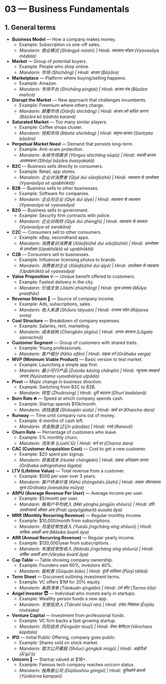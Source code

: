 # 03 — Business Fundamentals

## 1. General terms
- **Business Model** — How a company makes money.
  - Example: Subscription vs one-off sales.
  - *Mandarin: 商业模式 (Shāngyè móshì) | Hindi: व्यवसाय मॉडल (Vyavasāya mŏḍala)*
- **Market** — Group of potential buyers.
  - Example: People who shop online.
  - *Mandarin: 市场 (Shìchǎng) | Hindi: बाजार (Bāzāra)*
- **Marketplace** — Platform where buying/selling happens.
  - Example: Amazon.
  - *Mandarin: 市场平台 (Shìchǎng píngtái) | Hindi: बाजार मंच (Bāzāra mañca)*
- **Disrupt the Market** — New approach that challenges incumbents.
  - Example: Freemium where others charge.
  - *Mandarin: 颠覆市场 (Diānfù shìchǎng) | Hindi: बाजार को बाधित करना (Bāzāra kō bādhita karanā)*
- **Saturated Market** — Too many similar players.
  - Example: Coffee shops cluster.
  - *Mandarin: 饱和市场 (Bǎohé shìchǎng) | Hindi: संतृप्त बाजार (Santṛpta bāzāra)*
- **Perpetual Market Need** — Demand that persists long-term.
  - Example: Anti-scam protection.
  - *Mandarin: 永续市场需求 (Yǒngxù shìchǎng xūqiú) | Hindi: स्थायी बाजार आवश्यकता (Sthāyī bāzāra āvaśyakatā)*
- **B2C** — Business sells directly to consumers.
  - Example: Retail, app stores.
  - *Mandarin: 企业对消费者 (Qǐyè duì xiāofèizhě) | Hindi: व्यवसाय से उपभोक्ता (Vyavasāya sē upabhōktā)*
- **B2B** — Business sells to other businesses.
  - Example: Software for companies.
  - *Mandarin: 企业对企业 (Qǐyè duì qǐyè) | Hindi: व्यवसाय से व्यवसाय (Vyavasāya sē vyavasāya)*
- **B2G** — Business sells to government.
  - Example: Security firm contracts with police.
  - *Mandarin: 企业对政府 (Qǐyè duì zhèngfǔ) | Hindi: व्यवसाय से सरकार (Vyavasāya sē sarakāra)*
- **C2C** — Consumers sell to other consumers.
  - Example: eBay, secondhand apps.
  - *Mandarin: 消费者对消费者 (Xiāofèizhě duì xiāofèizhě) | Hindi: उपभोक्ता से उपभोक्ता (Upabhōktā sē upabhōktā)*
- **C2B** — Consumers sell to businesses.
  - Example: Influencer licensing photos to brands.
  - *Mandarin: 消费者对企业 (Xiāofèizhě duì qǐyè) | Hindi: उपभोक्ता से व्यवसाय (Upabhōktā sē vyavasāya)*
- **Value Proposition 💡** — Unique benefit offered to customers.
  - Example: Fastest delivery in the city.
  - *Mandarin: 价值主张 (Jiàzhí zhǔzhāng) | Hindi: मूल्य प्रस्ताव (Mūlya prasṭhāv)*
- **Revenue Stream 💸** — Source of company income.
  - Example: Ads, subscriptions, sales.
  - *Mandarin: 收入来源 (Shōurù láiyuán) | Hindi: राजस्व स्रोत (Rājasva srota)*
- **Cost Structure** — Breakdown of company expenses.
  - Example: Salaries, rent, marketing.
  - *Mandarin: 成本结构 (Chéngběn jiégòu) | Hindi: लागत संरचना (Lāgata sanrachnā)*
- **Customer Segment** — Group of customers with shared traits.
  - Example: Young professionals.
  - *Mandarin: 客户细分 (Kèhù xìfēn) | Hindi: ग्राहक वर्ग (Grāhaka varga)*
- **MVP (Minimum Viable Product)** — Basic version to test market.
  - Example: Launching a simple app first.
  - *Mandarin: 最小可行产品 (Zuìxiǎo kěxíng chǎnpǐn) | Hindi: न्यूनतम व्यवहार्य उत्पाद (Nyūnatama vyavahāriya utpāda)*
- **Pivot** — Major change in business direction.
  - Example: Switching from B2C to B2B.
  - *Mandarin: 转型 (Zhuǎnxíng) | Hindi: धुरी बदलना (Dhurī badalanā)*
- **Burn Rate 🔥** — Speed at which company spends cash.
  - Example: Startup spends $10k/month.
  - *Mandarin: 烧钱速度 (Shāoqián sùdù) | Hindi: खर्च दर (Kharcha dara)*
- **Runway** — Time until company runs out of money.
  - Example: 6 months of cash left.
  - *Mandarin: 资金跑道 (Zījīn pǎodào) | Hindi: रनवे (Ranavē)*
- **Churn Rate** — Percentage of customers who leave.
  - Example: 5% monthly churn.
  - *Mandarin: 流失率 (Liúshī lǜ) | Hindi: चर्न दर (Charna dara)*
- **CAC (Customer Acquisition Cost)** — Cost to get a new customer.
  - Example: $20 spent per signup.
  - *Mandarin: 获客成本 (Huòkè chéngběn) | Hindi: ग्राहक अधिग्रहण लागत (Grāhaka adhigrahaṇa lāgata)*
- **LTV (Lifetime Value)** — Total revenue from a customer.
  - Example: $500 per user over 3 years.
  - *Mandarin: 客户终身价值 (Kèhù zhōngshēn jiàzhí) | Hindi: ग्राहक जीवनकाल मूल्य (Grāhaka jīvanakāla mūlya)*
- **ARPU (Average Revenue Per User)** — Average income per user.
  - Example: $5/month per user.
  - *Mandarin: 每用户平均收入 (Měi yònghù píngjūn shōurù) | Hindi: प्रति उपयोगकर्ता औसत आय (Prati upayōgakartā ausata āya)*
- **MRR (Monthly Recurring Revenue)** — Regular monthly income.
  - Example: $10,000/month from subscriptions.
  - *Mandarin: 月度经常性收入 (Yuèdù jīngcháng xìng shōurù) | Hindi: मासिक आवर्ती आय (Māsika āvartī āya)*
- **ARR (Annual Recurring Revenue)** — Regular yearly income.
  - Example: $120,000/year from subscriptions.
  - *Mandarin: 年度经常性收入 (Niándù jīngcháng xìng shōurù) | Hindi: वार्षिक आवर्ती आय (Vārṣika āvartī āya)*
- **Cap Table** — Table showing company ownership.
  - Example: Founders own 60%, investors 40%.
  - *Mandarin: 股权表 (Gǔquán biǎo) | Hindi: पूंजी तालिका (Pūnjī tālikā)*
- **Term Sheet** — Document outlining investment terms.
  - Example: VC offers $1M for 20% equity.
  - *Mandarin: 条款清单 (Tiáokuǎn qīngdān) | Hindi: टर्म शीट (Ṭarma śīṭa)*
- **Angel Investor 😇** — Individual who invests early in startups.
  - Example: Wealthy person funds a new app.
  - *Mandarin: 天使投资人 (Tiānshǐ tóuzī rén) | Hindi: एंजेल निवेशक (Ēnjēla nivēśaka)*
- **Venture Capital** — Investment from professional funds.
  - Example: VC firm backs a fast-growing startup.
  - *Mandarin: 风险投资 (Fēngxiǎn tóuzī) | Hindi: वेंचर कैपिटल (Vēnchara kapiṭala)*
- **IPO** — Initial Public Offering, company goes public.
  - Example: Shares sold on stock market.
  - *Mandarin: 首次公开募股 (Shǒucì gōngkāi mùgǔ) | Hindi: आईपीओ (Ā'īpī'ō)*
- **Unicorn 🦄** — Startup valued at $1B+.
  - Example: Famous tech company reaches unicorn status.
  - *Mandarin: 独角兽公司 (Dújiǎoshòu gōngsī) | Hindi: यूनिकॉर्न कंपनी (Yūnikŏrna kampanī)*
